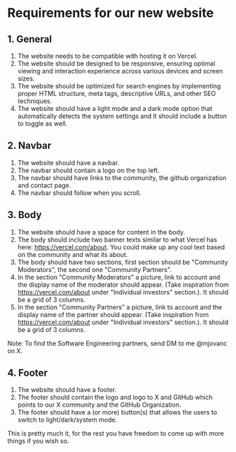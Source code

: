 # Requirements for our new website

## 1. General

1. The website needs to be compatible with hosting it on Vercel.
2. The website should be designed to be responsive, ensuring optimal viewing and interaction experience across various devices and screen sizes.
3. The website should be optimized for search engines by implementing proper HTML structure, meta tags, descriptive URLs, and other SEO techniques.
4. The website should have a light mode and a dark mode option that automatically detects the system settings and it should include a button to toggle as well.

## 2. Navbar
1. The website should have a navbar.
2. The navbar should contain a logo on the top left.
3. The navbar should have links to the community, the github organization and contact page.
4. The navbar should follow when you scroll.

## 3. Body

1. The website should have a space for content in the body.
2. The body should include two banner texts similar to what Vercel has here: https://vercel.com/about. You could make up any cool text based on the community and what its about.
3. The body should have two sections, first section should be "Community Moderators", the second one "Community Partners".
4. In the section "Community Moderators" a picture, link to account and the display name of the moderator should appear. (Take inspiration from https://vercel.com/about under "Individual investors" section.). It should be a grid of 3 columns.
5. In the section "Community Partners" a picture, link to account and the display name of the partner should appear. (Take inspiration from https://vercel.com/about under "Individual investors" section.). It should be a grid of 3 columns.

Note: To find the Software Engineering partners, send DM to me @mjovanc on X.

## 4. Footer

1. The website should have a footer.
2. The footer should contain the logo and logo to X and GitHub which points to our X community and the GitHub Organization.
3. The footer should have a (or more) button(s) that allows the users to switch to light/dark/system mode.

This is pretty much it, for the rest you have freedom to come up with more things if you wish so. 

